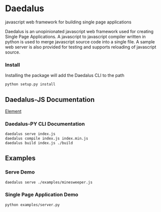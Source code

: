 # Daedalus
javascript web framework for building single page applications

Daedalus is an unopinionated javascript web framework used for creating Single Page Applications.
A javascript to javascript compiler written in python is used to merge javascript source code into a single file.
A sample web server is also provided for testing and supports reloading of javascript source.

### Install

Installing the package will add the Daedalus CLI to the path

```bash
python setup.py install
```

## Daedalus-JS Documentation
[Element](./doc/element.md)

### Daedalus-PY CLI Documentation

```bash
daedalus serve index.js
daedalus compile index.js index.min.js
daedalus build index.js ./build
```

## Examples

### Serve Demo

```bash
daedalus serve ./examples/minesweeper.js
```

### Single Page Application Demo

```bash
python examples/server.py
```